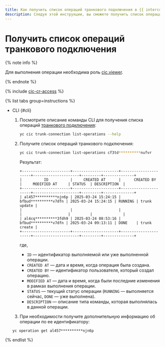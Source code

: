 ```yaml
---
title: Как получить список операций транкового подключения в {{ interconnect-name }}
description: Следуя этой инструкции, вы сможете получить список операций транкового подключения в {{ interconnect-name }}.
---
```


# Получить список операций транкового подключения

{% note info %}

Для выполнения операции необходима роль [cic.viewer](../security/index.md#cic-viewer).

{% endnote %}

{% include [cic-cr-access](../../_includes/interconnect/cic-cr-access.md) %}

{% list tabs group=instructions %}

- CLI {#cli}

  1. Посмотрите описание команды CLI для получения списка операций [транкового подключения](../concepts/trunk.md):

      ```bash
      yc cic trunk-connection list-operations --help
      ```

  1. Получите список операций транкового подключения:

      ```bash
      yc cic trunk-connection list-operations cf3td**********nufvr
      ```

      Результат:

      ```text
     +----------------------+---------------------+----------------------+---------------------+---------+--------------+
     |          ID          |     CREATED AT      |      CREATED BY      |     MODIFIED AT     | STATUS  | DESCRIPTION  |
     +----------------------+---------------------+----------------------+---------------------+---------+--------------+
     | al457**********njn6p | 2025-03-24 15:24:15 | bfbud**********v7dfn | 2025-03-24 15:24:15 | RUNNING | trunk update |
     |                      |                     |                      |                     |         |              |
     | al4cq**********3fdh9 | 2025-03-24 08:53:16 | bfbud**********v7dfn | 2025-03-24 09:13:11 | DONE    | trunk create |
     +----------------------+---------------------+----------------------+---------------------+---------+--------------+
      ```

      где,
      * `ID` — идентификатор выполняемой или уже выполненной операции.
      * `CREATED AT` — дата и время, когда операция была создана.
      * `CREATED BY` — идентификатор пользователя, который создал операцию.
      * `MODIFIED AT` — дата и время, когда были последние изменения в рамках выполнения операции.
      * `STATUS` — текущий статус операции (`RUNNING` — выполняется сейчас, `DONE` — уже выполнена).
      * `DESCRIPTION` — описание типа команды, которая выполнялась в данной операции. 

  1. При необходимости получите дополнительную информацию об операции по ее идентификатору:
    ```text
    yc operation get al457**********njn6p
    ```
  
{% endlist %}

